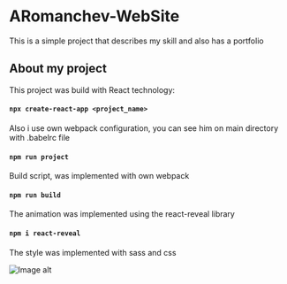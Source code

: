 # ARomanchev-WebSite
This is a simple project that describes my skill and also has a portfolio

## About my project
This project was build with React technology:

#### `npx create-react-app <project_name>`

Also i use own webpack configuration, you can see him on main directory with .babelrc file

#### `npm run project`

Build script, was implemented with own webpack

#### `npm run build`

The animation was implemented using the react-reveal library

#### `npm i react-reveal`

The style was implemented with sass and css

![Image alt](https://i.ibb.co/fqdj4vC/2020-10-06-4.png)
